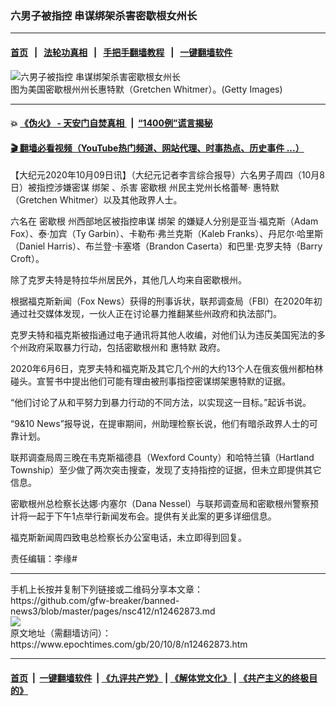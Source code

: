 ### 六男子被指控 串谋绑架杀害密歇根女州长
------------------------

#### [首页](https://github.com/gfw-breaker/banned-news3/blob/master/README.md) &nbsp;&nbsp;|&nbsp;&nbsp; [法轮功真相](https://github.com/begood0513/basic/blob/master/README.md)  &nbsp;&nbsp;|&nbsp;&nbsp; [手把手翻墙教程](https://github.com/gfw-breaker/guides/wiki)  &nbsp;&nbsp;|&nbsp;&nbsp; [一键翻墙软件](https://github.com/gfw-breaker/nogfw/blob/master/README.md)  



<div><img alt="六男子被指控 串谋绑架杀害密歇根女州长" class="attachment-djy_600_400 size-djy_600_400 wp-post-image" src="https://i.epochtimes.com/assets/uploads/2019/09/GettyImages-974429728-600x400.jpg"/>
<div class="caption">
 图为美国密歇根州州长惠特默（Gretchen Whitmer）。(Getty Images)
</div></div><hr/>

#### 💥 [《伪火》 - 天安门自焚真相 ](http://158.247.195.190:10000/videos/blog/weihuo.html)&nbsp; |&nbsp; [“1400例”谎言揭秘  ](http://158.247.195.190:10000/videos/blog/jiexi1400.html)

#### [ 🎬  翻墙必看视频（YouTube热门频道、网站代理、时事热点、历史事件 ...）](https://github.com/gfw-breaker/links/blob/master/banned.md)

<div><p>
 【大纪元2020年10月09日讯】（大纪元记者李言综合报导）六名男子周四（10月8日）被指控涉嫌密谋
 <ok href="https://www.epochtimes.com/gb/tag/%E7%BB%91%E6%9E%B6.html">
  绑架
 </ok>
 、杀害
 <ok href="https://www.epochtimes.com/gb/tag/%E5%AF%86%E6%AD%87%E6%A0%B9.html">
  密歇根
 </ok>
 州民主党州长格蕾琴·
 <ok href="https://www.epochtimes.com/gb/tag/%E6%83%A0%E7%89%B9%E9%BB%98.html">
  惠特默
 </ok>
 （Gretchen Whitmer）以及其他政界人士。
</p>
<p>
 六名在
 <ok href="https://www.epochtimes.com/gb/tag/%E5%AF%86%E6%AD%87%E6%A0%B9.html">
  密歇根
 </ok>
 州西部地区被指控串谋
 <ok href="https://www.epochtimes.com/gb/tag/%E7%BB%91%E6%9E%B6.html">
  绑架
 </ok>
 的嫌疑人分别是亚当·福克斯（Adam Fox）、泰·加宾（Ty Garbin）、卡勒布·弗兰克斯（Kaleb Franks）、丹尼尔·哈里斯（Daniel Harris）、布兰登·卡塞塔（Brandon Caserta）和巴里·克罗夫特（Barry Croft）。
</p>
<p>
 除了克罗夫特是特拉华州居民外，其他几人均来自密歇根州。
</p>
<p>
 根据福克斯新闻（Fox News）获得的刑事诉状，联邦调查局（FBI）在2020年初通过社交媒体发现，一伙人正在讨论暴力推翻某些州政府和执法部门。
</p>
<p>
 克罗夫特和福克斯被指通过电子通讯将其他人收编，对他们认为违反美国宪法的多个州政府采取暴力行动，包括密歇根州和
 <ok href="https://www.epochtimes.com/gb/tag/%E6%83%A0%E7%89%B9%E9%BB%98.html">
  惠特默
 </ok>
 政府。
</p>
<p>
 2020年6月6日，克罗夫特和福克斯及其它几个州的大约13个人在俄亥俄州都柏林碰头。宣誓书中提出他们可能有理由被刑事指控密谋绑架惠特默的证据。
</p>
<p>
 “他们讨论了从和平努力到暴力行动的不同方法，以实现这一目标。”起诉书说。
</p>
<p>
 “9&amp;10 News”报导说，在提审期间，州助理检察长说，他们有暗杀政界人士的可靠计划。
</p>
<p>
 联邦调查局周三晚在韦克斯福德县（Wexford County）和哈特兰镇（Hartland Township）至少做了两次突击搜查，发现了支持指控的证据，但未立即提供其它信息。
</p>
<p>
 密歇根州总检察长达娜·内塞尔（Dana Nessel）与联邦调查局和密歇根州警察预计将一起于下午1点举行新闻发布会。提供有关此案的更多详细信息。
</p>
<p>
 福克斯新闻周四致电总检察长办公室电话，未立即得到回复。
</p>
<p>
 责任编辑：李缘#
</p>
</div>
<hr/>
手机上长按并复制下列链接或二维码分享本文章：<br/>
https://github.com/gfw-breaker/banned-news3/blob/master/pages/nsc412/n12462873.md <br/>
<a href='https://github.com/gfw-breaker/banned-news3/blob/master/pages/nsc412/n12462873.md'><img src='https://github.com/gfw-breaker/banned-news3/blob/master/pages/nsc412/n12462873.md.png'/></a> <br/>
原文地址（需翻墙访问）：https://www.epochtimes.com/gb/20/10/8/n12462873.htm


------------------------
#### [首页](https://github.com/gfw-breaker/banned-news3/blob/master/README.md) &nbsp;|&nbsp; [一键翻墙软件](https://github.com/gfw-breaker/nogfw/blob/master/README.md) &nbsp;| [《九评共产党》](https://github.com/gfw-breaker/9ping.md/blob/master/README.md#九评之一评共产党是什么) | [《解体党文化》](https://github.com/gfw-breaker/jtdwh.md/blob/master/README.md) | [《共产主义的终极目的》](https://github.com/gfw-breaker/gczydzjmd.md/blob/master/README.md)


<img src='http://gfw-breaker.win/banned-news3/pages/nsc412/n12462873.md' width='0px' height='0px'/>